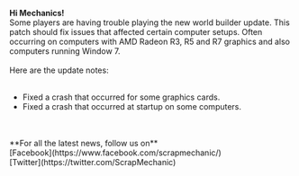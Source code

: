 **Hi Mechanics!**<br/>
Some players are having trouble playing the new world builder update. This patch should fix issues that affected certain computer setups. Often occurring on computers with AMD Radeon R3, R5 and R7 graphics and also computers running Window 7.<br/>
<br/>
Here are the update notes: <br/>
<br/>
* Fixed a crash that occurred for some graphics cards.<br/>
* Fixed a crash that occurred at startup on some computers.<br/><br/>
<br/>
**For all the latest news, follow us on**<br/>
[Facebook](https://www.facebook.com/scrapmechanic/)<br/>
[Twitter](https://twitter.com/ScrapMechanic)